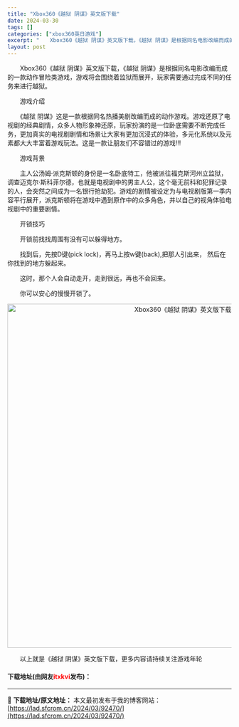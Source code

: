 ```yaml
---
title: "Xbox360《越狱 阴谋》英文版下载"
date: 2024-03-30
tags: []
categories: ["xbox360英日游戏"]
excerpt: "　　Xbox360《越狱 阴谋》英文版下载，《越狱 阴谋》是根据同名电影改编而成的一款动作冒险类游戏，游戏将会围绕着监狱而展开，玩家需要通过完成不同的任务来进行越狱。 　　游戏介绍 　　《越狱 阴谋》这是一款根据同名热播美剧改编而成的动作游戏。游戏还原了电视剧的经典剧情，众多人物形象神还原，玩家扮演&hellip;"
layout: post
---
```


 <p>　　Xbox360《越狱 阴谋》英文版下载，《越狱 阴谋》是根据同名电影改编而成的一款动作冒险类游戏，游戏将会围绕着监狱而展开，玩家需要通过完成不同的任务来进行越狱。</p> <p>　　游戏介绍</p> <p>　　《越狱 阴谋》这是一款根据同名热播美剧改编而成的动作游戏。游戏还原了电视剧的经典剧情，众多人物形象神还原，玩家扮演的是一位卧底需要不断完成任务，更加真实的电视剧剧情和场景让大家有更加沉浸式的体验，多元化系统以及元素都大大丰富着游戏玩法。这是一款让朋友们不容错过的游戏!!!</p> <p>　　游戏背景</p> <p>　　主人公汤姆&middot;派克斯顿的身份是一名卧底特工，他被派往福克斯河州立监狱，调查迈克尔&middot;斯科菲尔德，也就是电视剧中的男主人公，这个毫无前科和犯罪记录的人，会突然之间成为一名银行抢劫犯。游戏的剧情被设定为与电视剧版第一季内容平行展开，派克斯顿将在游戏中遇到原作中的众多角色，并以自己的视角体验电视剧中的重要剧情。</p> <p>　　开锁技巧</p> <p>　　开锁前找找周围有没有可以躲得地方。</p> <p>　　找到后，先按D键(pick lock)，再马上按w键(back),把那人引出来， 然后在你找到的地方躲起来。</p> <p>　　这时，那个人会自动走开，走到很远，再也不会回来。</p> <p>　　你可以安心的慢慢开锁了。</p> <p align="center"><img align="" border="0" src="https://lad.sfcrom.cn/wp-content/uploads/2024/03/20240330_6607d3d90b452.jpg" width="773" alt="Xbox360《越狱 阴谋》英文版下载" /></p> <p>　　以上就是《越狱 阴谋》英文版下载，更多内容请持续关注游戏年轮</p> <p><h4>下载地址(由网友<font color="red">itxkvi</font>发布)：</h4></p> 

---
📖 **下载地址/原文地址：** 本文最初发布于我的博客网站：[https://lad.sfcrom.cn/2024/03/92470/](https://lad.sfcrom.cn/2024/03/92470/)
